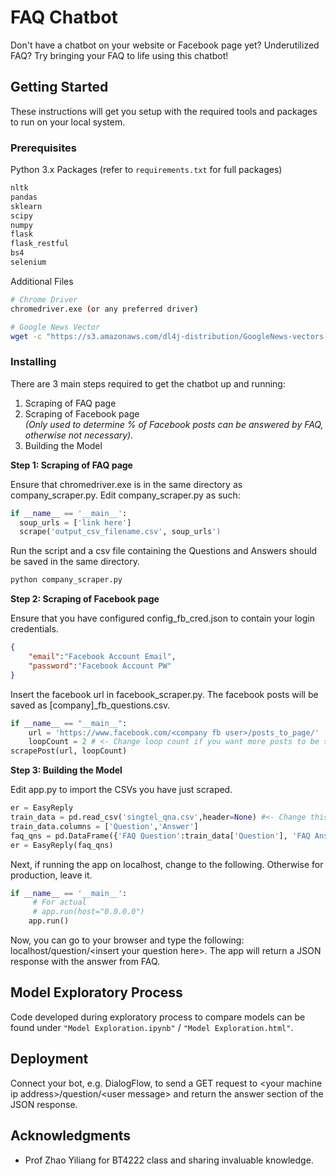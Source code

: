# FAQ Chatbot

Don't have a chatbot on your website or Facebook page yet? Underutilized FAQ? 
Try bringing your FAQ to life using this chatbot!

## Getting Started

These instructions will get you setup with the required tools and packages to run on your local system.

### Prerequisites

Python 3.x Packages (refer to `requirements.txt` for full packages)

```python
nltk
pandas
sklearn
scipy
numpy
flask
flask_restful
bs4
selenium
```

Additional Files

```bash
# Chrome Driver
chromedriver.exe (or any preferred driver)

# Google News Vector
wget -c "https://s3.amazonaws.com/dl4j-distribution/GoogleNews-vectors-negative300.bin.gz"
```

### Installing

There are 3 main steps required to get the chatbot up and running:
1) Scraping of FAQ page
2) Scraping of Facebook page<br>_(Only used to determine % of Facebook posts can be answered by FAQ, otherwise not necessary)._
3) Building the Model

**Step 1: Scraping of FAQ page**

Ensure that chromedriver.exe is in the same directory as company_scraper.py. Edit company_scraper.py as such:

```python
if __name__ == '__main__':
  soup_urls = ['link here']
  scrape('output_csv_filename.csv', soup_urls')
```
Run the script and a csv file containing the Questions and Answers should be saved in the same directory.
```python
python company_scraper.py
```

**Step 2: Scraping of Facebook page**

Ensure that you have configured config_fb_cred.json to contain your login credentials.

```json
{
	"email":"Facebook Account Email",
	"password":"Facebook Account PW"
}
```

Insert the facebook url in facebook_scraper.py. The facebook posts will be saved as [company]_fb_questions.csv.

```python
if __name__ == "__main__":
	url = 'https://www.facebook.com/<company fb user>/posts_to_page/'
	loopCount = 2 # <- Change loop count if you want more posts to be scraped
scrapePost(url, loopCount)
```

**Step 3: Building the Model**

Edit app.py to import the CSVs you have just scraped.

```python
er = EasyReply
train_data = pd.read_csv('singtel_qna.csv',header=None) #<- Change this to your csv file name
train_data.columns = ['Question','Answer']
faq_qns = pd.DataFrame({'FAQ Question':train_data['Question'], 'FAQ Answer':train_data['Answer']})
er = EasyReply(faq_qns)
```

Next, if running the app on localhost, change to the following. Otherwise for production, leave it.

```python
if __name__ == '__main__':
     # For actual
     # app.run(host="0.0.0.0")
    app.run()
```

Now, you can go to your browser and type the following: localhost/question/&lt;insert your question here&gt;. The app will return a JSON response with the answer from FAQ.

## Model Exploratory Process

Code developed during exploratory process to compare models can be found under `"Model Exploration.ipynb"` / `"Model Exploration.html"`.

## Deployment

Connect your bot, e.g. DialogFlow, to send a GET request to &lt;your machine ip address&gt;/question/&lt;user message&gt; and return the answer section of the JSON response.

## Acknowledgments

* Prof Zhao Yiliang for BT4222 class and sharing invaluable knowledge.

